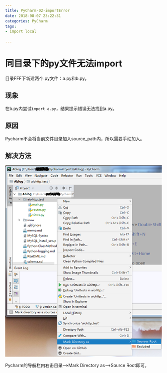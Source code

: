```yaml
---
title: PyCharm-02-importError
date: 2018-08-07 23:22:31
categories: PyCharm
tags:
- import local

---
```


# 同目录下的py文件无法import

目录FFF下新建两个.py文件：a.py和b.py。

## 现象

在b.py内尝试`import a.py`，结果提示错误无法找到a.py。

## 原因

Pycharm不会将当前文件目录加入source_path内，所以需要手动加入。

## 解决方法

![](PyCharm-02-importError\import.png)

Pycharm的导航栏内右击目录-->Mark Directory as-->Source Root即可。
